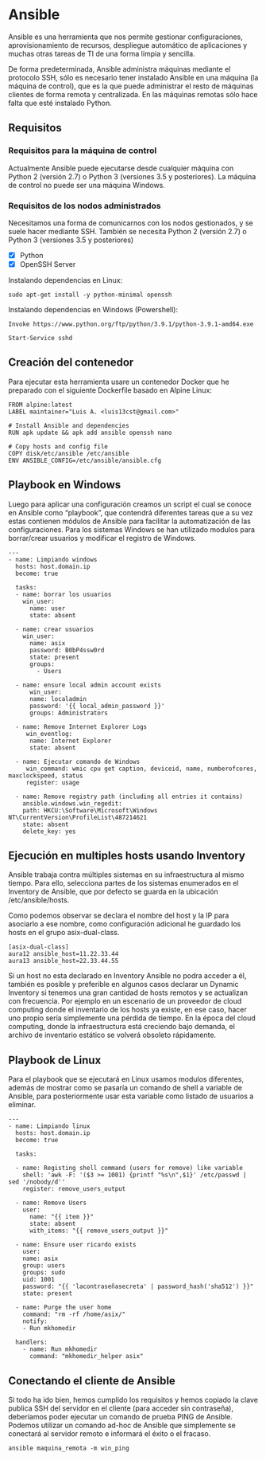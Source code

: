 # Ansible
Ansible es una herramienta que nos permite gestionar configuraciones, aprovisionamiento de recursos, despliegue automático de aplicaciones y muchas otras tareas de TI de una forma limpia y sencilla.

De forma predeterminada, Ansible administra máquinas mediante el protocolo SSH, sólo es necesario tener instalado Ansible en una máquina (la máquina de control), que es la que puede administrar el resto de máquinas clientes de forma remota y centralizada. En las máquinas remotas sólo hace falta que esté instalado Python.

## Requisitos
### Requisitos para la máquina de control
Actualmente Ansible puede ejecutarse desde cualquier máquina con Python 2 (versión 2.7) o Python 3 (versiones 3.5 y posteriores). La máquina de control no puede ser una máquina Windows.

### Requisitos de los nodos administrados
Necesitamos una forma de comunicarnos con los nodos gestionados, y se suele hacer mediante SSH. También se necesita Python 2 (versión 2.7) o Python 3 (versiones 3.5 y posteriores)

- [x] Python
- [x] OpenSSH Server

Instalando dependencias en Linux:
~~~
sudo apt-get install -y python-minimal openssh
~~~

Instalando dependencias en Windows (Powershell):
~~~
Invoke https://www.python.org/ftp/python/3.9.1/python-3.9.1-amd64.exe
~~~

~~~
Start-Service sshd
~~~

## Creación del contenedor 

Para ejecutar esta herramienta usare un contenedor Docker que he preparado con el siguiente Dockerfile basado en Alpine Linux:

~~~
FROM alpine:latest
LABEL maintainer="Luis A. <luis13cst@gmail.com>"

# Install Ansible and dependencies
RUN apk update && apk add ansible openssh nano

# Copy hosts and config file
COPY disk/etc/ansible /etc/ansible
ENV ANSIBLE_CONFIG=/etc/ansible/ansible.cfg
~~~

## Playbook en Windows
Luego para aplicar una configuración creamos un script el cual se conoce en Ansible como “playbook”, que contendrá diferentes tareas que a su vez estas contienen módulos de Ansible para facilitar la automatización de las configuraciones. Para los sistemas Windows se han utilizado modulos para borrar/crear usuarios y modificar el registro de Windows.

~~~
---
- name: Limpiando windows
  hosts: host.domain.ip
  become: true

  tasks:
  - name: borrar los usuarios
    win_user:
      name: user
      state: absent

  - name: crear usuarios
    win_user:
      name: asix
      password: B0bP4ssw0rd
      state: present
      groups:
        - Users

  - name: ensure local admin account exists
      win_user:
      name: localadmin
      password: '{{ local_admin_password }}'
      groups: Administrators

  - name: Remove Internet Explorer Logs
     win_eventlog:
      name: Internet Explorer
      state: absent

  - name: Ejecutar comando de Windows
     win_command: wmic cpu get caption, deviceid, name, numberofcores, maxclockspeed, status
     register: usage

  - name: Remove registry path (including all entries it contains)
    ansible.windows.win_regedit:
    path: HKCU:\Software\Microsoft\Windows NT\CurrentVersion\ProfileList\487214621
    state: absent
    delete_key: yes
~~~


## Ejecución en multiples hosts usando Inventory
Ansible trabaja contra múltiples sistemas en su infraestructura al mismo tiempo. Para ello, selecciona partes de los sistemas enumerados en el Inventory de Ansible, que por defecto se guarda en la ubicación /etc/ansible/hosts. 

Como podemos observar se declara el nombre del host y la IP para asociarlo a ese nombre, como configuración adicional he guardado los hosts en el grupo asix-dual-class.

~~~
[asix-dual-class]
aura12 ansible_host=11.22.33.44
aura13 ansible_host=22.33.44.55
~~~

Si un host no esta declarado en Inventory Ansible no podra acceder a él, también es posible y preferible en algunos casos declarar un Dynamic Inventory si tenemos una gran cantidad de hosts remotos y se actualizan con frecuencia. Por ejemplo en un escenario de un proveedor de cloud computing donde el inventario de los hosts ya existe, en ese caso, hacer uno propio sería simplemente una pérdida de tiempo. En la época del cloud computing, donde la infraestructura está creciendo bajo demanda, el archivo de inventario estático se volverá obsoleto rápidamente.


## Playbook de Linux
Para el playbook que se ejecutará en Linux usamos modulos diferentes, además de mostrar como se pasaría un comando de shell a variable de Ansible, para posteriormente usar esta variable como listado de usuarios a eliminar.

~~~
---
- name: Limpiando linux
  hosts: host.domain.ip
  become: true

  tasks:

  - name: Registing shell command (users for remove) like variable
    shell: 'awk -F: '($3 >= 1001) {printf "%s\n",$1}' /etc/passwd | sed '/nobody/d''
    register: remove_users_output

  - name: Remove Users
    user:
      name: "{{ item }}"
      state: absent
      with_items: "{{ remove_users_output }}"

  - name: Ensure user ricardo exists
    user:
    name: asix
    group: users
    groups: sudo
    uid: 1001
    password: "{{ 'lacontraseñasecreta' | password_hash('sha512') }}"
    state: present

  - name: Purge the user home
    command: "rm -rf /home/asix/"
    notify:
    - Run mkhomedir

  handlers:
    - name: Run mkhomedir
      command: "mkhomedir_helper asix"
~~~

## Conectando el cliente de Ansible

Si todo ha ido bien, hemos cumplido los requisitos y hemos copiado la clave publica SSH del servidor en el cliente (para acceder sin contraseña), deberíamos poder ejecutar un comando de prueba PING de Ansible. Podemos utilizar un comando ad-hoc de Ansible que simplemente se conectará al servidor remoto e informará el éxito o el fracaso.

~~~
ansible maquina_remota -m win_ping
~~~

